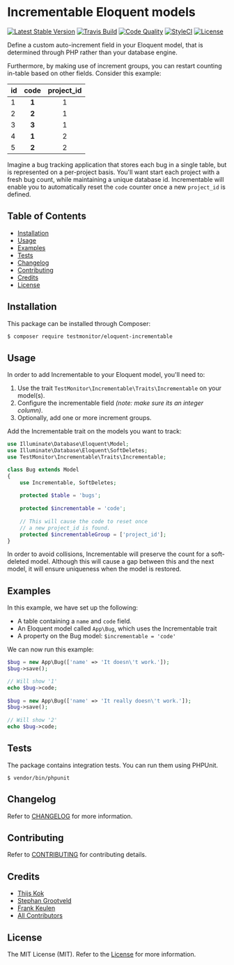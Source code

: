 # Incrementable Eloquent models

[![Latest Stable Version](https://poser.pugx.org/testmonitor/eloquent-incrementable/v/stable)](https://packagist.org/packages/testmonitor/eloquent-incrementable)
[![Travis Build](https://travis-ci.org/testmonitor/eloquent-incrementable.svg?branch=master)](https://travis-ci.org/testmonitor/eloquent-incrementable)
[![Code Quality](https://scrutinizer-ci.com/g/testmonitor/eloquent-incrementable/badges/quality-score.png?b=master)](https://scrutinizer-ci.com/g/testmonitor/eloquent-incrementable/?branch=master)
[![StyleCI](https://styleci.io/repos/89586066/shield)](https://styleci.io/repos/89586066)
[![License](https://poser.pugx.org/testmonitor/eloquent-incrementable/license)](https://packagist.org/packages/eloquent-incrementable)

Define a custom auto-increment field in your Eloquent model, that is determined through PHP 
rather than your database engine. 

Furthermore, by making use of increment groups, you can restart counting in-table based on 
other fields. Consider this example:

| id | **code** | project_id |
|----|:--------:|:----------:|
| 1  | **1**    | 1          |
| 2  | **2**    | 1          |
| 3  | **3**    | 1          |
| 4  | **1**    | 2          |
| 5  | **2**    | 2          |

Imagine a bug tracking application that stores each bug in a single table, but is represented 
on a per-project basis. You'll want start each project with a fresh bug count, while maintaining
a unique database id. Incrementable will enable you to automatically reset the `code` counter 
once a new `project_id` is defined. 

## Table of Contents

- [Installation](#installation)
- [Usage](#usage)
- [Examples](#examples)
- [Tests](#tests)
- [Changelog](#changelog)
- [Contributing](#contributing)
- [Credits](#credits)
- [License](#license)
  
## Installation

This package can be installed through Composer:

```sh
$ composer require testmonitor/eloquent-incrementable
```

## Usage

In order to add Incrementable to your Eloquent model, you'll need to:<br />

1. Use the trait ```TestMonitor\Incrementable\Traits\Incrementable``` on your model(s).
2. Configure the incrementable field *(note: make sure its an integer column)*.
3. Optionally, add one or more increment groups.

Add the Incrementable trait on the models you want to track:

```php
use Illuminate\Database\Eloquent\Model;
use Illuminate\Database\Eloquent\SoftDeletes;
use TestMonitor\Incrementable\Traits\Incrementable;

class Bug extends Model
{
    use Incrementable, SoftDeletes;
    
    protected $table = 'bugs';
    
    protected $incrementable = 'code';
    
    // This will cause the code to reset once
    // a new project_id is found.
    protected $incrementableGroup = ['project_id'];
}
```

In order to avoid collisions, Incrementable will preserve the count for a
soft-deleted model. Although this will cause a gap between this and the 
next model, it will ensure uniqueness when the model is restored.
 
## Examples

In this example, we have set up the following:

- A table containing a `name` and `code` field.
- An Eloquent model called `App\Bug`, which uses the Incrementable trait
- A property on the Bug model: `$incrementable = 'code'`

We can now run this example:

```php
$bug = new App\Bug(['name' => 'It doesn\'t work.']);
$bug->save();

// Will show '1'
echo $bug->code;
 
$bug = new App\Bug(['name' => 'It really doesn\'t work.']);
$bug->save();
 
// Will show '2'
echo $bug->code; 
```

## Tests

The package contains integration tests. You can run them using PHPUnit.

```
$ vendor/bin/phpunit
```

## Changelog

Refer to [CHANGELOG](CHANGELOG.md) for more information.

## Contributing

Refer to [CONTRIBUTING](CONTRIBUTING.md) for contributing details.

## Credits

- [Thijs Kok](https://www.testmonitor.com/)
- [Stephan Grootveld](https://www.testmonitor.com/)
- [Frank Keulen](https://www.testmonitor.com/)
- [All Contributors](../../contributors)

## License

The MIT License (MIT). Refer to the [License](LICENSE.md) for more information.
